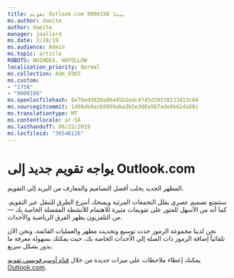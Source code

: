 ```yaml
---
title: تقويم Outlook.com 9000198 بيتا
ms.author: daeite
author: daeite
manager: joallard
ms.date: 2/28/19
ms.audience: Admin
ms.topic: article
ROBOTS: NOINDEX, NOFOLLOW
localization_priority: Normal
ms.collection: Adm_O365
ms.custom:
- "1758"
- "9000198"
ms.openlocfilehash: 8e76edd920a86445b2edc4745d39538233413c04
ms.sourcegitcommit: 1d98db8acb9959aba3b5e308a567ade6b62da56c
ms.translationtype: MT
ms.contentlocale: ar-SA
ms.lasthandoff: 08/22/2019
ms.locfileid: "36548126"
---
```

# <a name="new-calendar-experiences-coming-to-outlookcom"></a>يواجه تقويم جديد إلى Outlook.com

المظهر الجديد يجلب أفضل التصاميم والمعارف من البريد إلى التقويم.

ستتمتع تصميم عصري يقلل التجمعات المرئية ويمنحك أسرع الطرق للتنقل عبر التقويم. كما أنه من الأسهل للعثور على تقويمات مثيرة للاهتمام للأنشطة المفضلة الخاصة بك — من التلفزيون يظهر الفرق الرياضية والأحداث.

نحن لدينا مجموعة الرموز حدث توسيع وتحديث مظهر والعمليات القائمة، ونحن الآن تلقائياً إضافة الرموز ذات الصلة إلى الأحداث الخاصة بك، حيث يمكنك بسهولة معرفة ما يدور بشكل سريع.

يمكنك إعطاء ملاحظات على ميزات جديدة من خلال [قناة أوسيرفويسي تقويم Outlook.com](https://outlook.uservoice.com/forums/601444-new-experiences-in-outlook-com?category_id=209197).